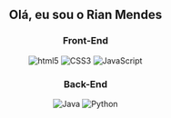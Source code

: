 ## <p align="center"> Olá, eu sou o Rian Mendes</p>

<div align="center">
  <div>
    <h3>Front-End</h3>
    <img alt="html5"src="https://img.shields.io/badge/HTML5-E34F26?style=for-the-badge&logo=html5&logoColor=white">
    <img alt="CSS3"src="https://img.shields.io/badge/CSS3-1572B6?style=for-the-badge&logo=css3&logoColor=white">
    <img alt="JavaScript"src="https://img.shields.io/badge/JavaScript-F7DF1E?style=for-the-badge&logo=javascript&logoColor=black">
  <div>
  <div>
    <h3>Back-End</h3>
    <img src="https://img.shields.io/badge/Java-ED8B00?style=for-the-badge&logo=java&logoColor=white" alt="Java"/>
    <img src="https://img.shields.io/badge/Python-14354C?style=for-the-badge&logo=python&logoColor=white" alt="Python"/>
  </div>
</div>
